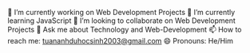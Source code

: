 🔭 I’m currently working on Web Development Projects
🌱 I’m currently learning JavaScript
👯 I’m looking to collaborate on Web Development Projects
💬 Ask me about Technology and Web-Development
📫 How to reach me: tuananhduhocsinh2003@gmail.com
😄 Pronouns: He/Him
